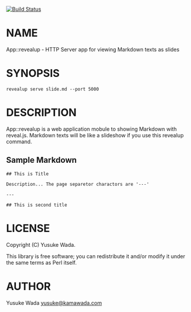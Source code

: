 [![Build Status](https://travis-ci.org/yusukebe/App-revealup.png?branch=master)](https://travis-ci.org/yusukebe/App-revealup)
# NAME

App::revealup - HTTP Server app for viewing Markdown texts as slides

# SYNOPSIS

    revealup serve slide.md --port 5000

# DESCRIPTION

App::revealup is a web application mobule to showing Markdown with reveal.js. Markdown texts will be like a slideshow if you use this revealup command.

## Sample Markdown

    ## This is Title
    
    Description... The page separetor charactors are '---'
    
    ---
    
    ## This is second title

# LICENSE

Copyright (C) Yusuke Wada.

This library is free software; you can redistribute it and/or modify
it under the same terms as Perl itself.

# AUTHOR

Yusuke Wada <yusuke@kamawada.com>
